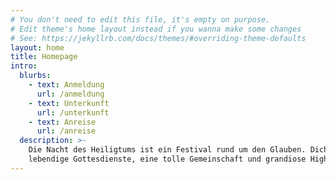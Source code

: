 ```yaml
---
# You don't need to edit this file, it's empty on purpose.
# Edit theme's home layout instead if you wanna make some changes
# See: https://jekyllrb.com/docs/themes/#overriding-theme-defaults
layout: home
title: Homepage
intro:
  blurbs:
    - text: Anmeldung
      url: /anmeldung
    - text: Unterkunft
      url: /unterkunft
    - text: Anreise
      url: /anreise
  description: >-
    Die Nacht des Heiligtums ist ein Festival rund um den Glauben. Dich erwarten
    lebendige Gottesdienste, eine tolle Gemeinschaft und grandiose Highlights.
---
```

